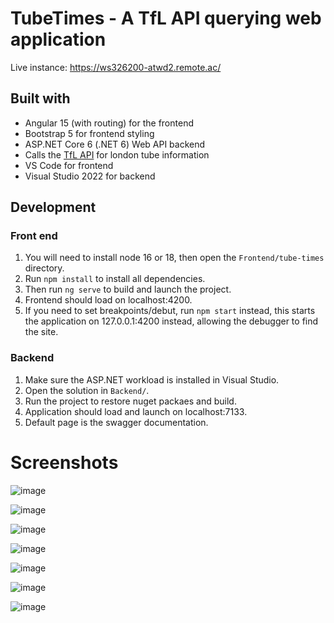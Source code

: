 # TubeTimes - A TfL API querying web application

Live instance: https://ws326200-atwd2.remote.ac/

## Built with

- Angular 15 (with routing) for the frontend
- Bootstrap 5 for frontend styling
- ASP.NET Core 6 (.NET 6) Web API backend
- Calls the [TfL API](https://api-portal.tfl.gov.uk/) for london tube information
- VS Code for frontend
- Visual Studio 2022 for backend

## Development

### Front end

1. You will need to install node 16 or 18, then open the `Frontend/tube-times` directory.
2. Run `npm install` to install all dependencies.
3. Then run `ng serve` to build and launch the project.
4. Frontend should load on localhost:4200.
5. If you need to set breakpoints/debut, run `npm start` instead, this starts the application on 127.0.0.1:4200 instead, allowing the debugger to find the site.

### Backend

1. Make sure the ASP.NET workload is installed in Visual Studio.
2. Open the solution in `Backend/`.
3. Run the project to restore nuget packaes and build.
4. Application should load and launch on localhost:7133.
5. Default page is the swagger documentation.

# Screenshots
![image](https://user-images.githubusercontent.com/25041735/204928713-feae9c10-3d8d-462c-8c19-0226d1dfd02b.png)

![image](https://user-images.githubusercontent.com/25041735/204928988-ffd19379-5562-46a5-aedb-e1f182bffdb5.png)

![image](https://user-images.githubusercontent.com/25041735/204929007-f5b36a15-cec6-4c15-8b6c-8528ccc5311e.png)

![image](https://user-images.githubusercontent.com/25041735/204929037-99dcb12e-23c8-4d6b-8c38-4fa9c91993a9.png)

![image](https://user-images.githubusercontent.com/25041735/204929102-b9fb8363-a4dd-4c59-819f-a806e857f152.png)

![image](https://user-images.githubusercontent.com/25041735/204929154-deee909d-cce9-424c-8167-6f8cd0c52455.png)

![image](https://user-images.githubusercontent.com/25041735/204929470-d7a9be71-26bd-4b8b-ae21-2937ad7f6c4d.png)
